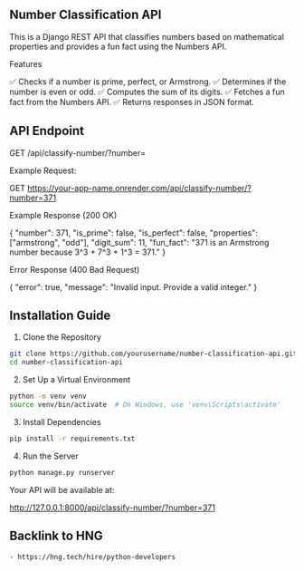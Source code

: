 ## **Number Classification API**

This is a Django REST API that classifies numbers based on mathematical properties and provides a fun fact using the Numbers API.

Features

✅ Checks if a number is prime, perfect, or Armstrong.
✅ Determines if the number is even or odd.
✅ Computes the sum of its digits.
✅ Fetches a fun fact from the Numbers API.
✅ Returns responses in JSON format.

## **API Endpoint**

GET /api/classify-number/?number=<integer>

Example Request:

GET https://your-app-name.onrender.com/api/classify-number/?number=371

Example Response (200 OK)

{
    "number": 371,
    "is_prime": false,
    "is_perfect": false,
    "properties": ["armstrong", "odd"],
    "digit_sum": 11,
    "fun_fact": "371 is an Armstrong number because 3^3 + 7^3 + 1^3 = 371."
}

Error Response (400 Bad Request)

{
    "error": true,
    "message": "Invalid input. Provide a valid integer."
}
## **Installation Guide**

1. Clone the Repository
 ```bash
git clone https://github.com/yourusername/number-classification-api.git
cd number-classification-api
```

2. Set Up a Virtual Environment
 ```bash
python -m venv venv
source venv/bin/activate  # On Windows, use 'venv\Scripts\activate'
```
3. Install Dependencies
 ```bash
pip install -r requirements.txt
```

4. Run the Server
 ```bash
python manage.py runserver
```
Your API will be available at:

http://127.0.0.1:8000/api/classify-number/?number=371


## **Backlink to HNG**
 ```bash
- https://hng.tech/hire/python-developers
```